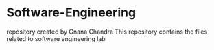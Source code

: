 # Software-Engineering
repository created by Gnana Chandra 
This repository contains the files related to software engineering lab 

